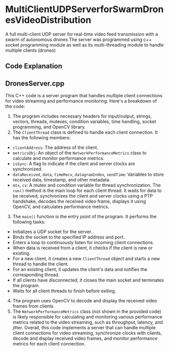 # MultiClientUDPServerforSwarmDronesVideoDistribution
A full multi-client UDP server for real-time video feed transmission with a swarm of autonomous drones
The server was programmed using c++ socket programming module as well as its multi-threading module to handle multiple clients (drones)

## Code Explanation

## DronesServer.cpp
This C++ code is a server program that handles multiple client connections for video streaming and performance monitoring. 
Here's a breakdown of the code: 
1. The program includes necessary headers for input/output, strings, vectors, threads, mutexes, condition variables, time handling, socket programming, and OpenCV library.
2. The `ClientThread` class is defined to handle each client connection. It has the following members:
- `clientAddress`: The address of the client.
- `metricsObj`: An object of the `NetworkPerformanceMetrics` class to calculate and monitor performance metrics.
- `isSync`: A flag to indicate if the client and server clocks are synchronized.
- `dataReceived`, `data`, `timeRecv`, `datagramIndex`, `sendTime`: Variables to store received data, timestamp, and other metadata.
- `mtx`, `cv`: A mutex and condition variable for thread synchronization. The `run()` method is the main loop for each client thread. It waits for data to be received, synchronizes the client and server clocks using a PTP handshake, decodes the received video frame, displays it using OpenCV, and calculates performance metrics.
3. The `main()` function is the entry point of the program. It performs the following tasks:
- Initializes a UDP socket for the server.
- Binds the socket to the specified IP address and port.
- Enters a loop to continuously listen for incoming client connections.
- When data is received from a client, it checks if the client is new or existing.
- For a new client, it creates a new `ClientThread` object and starts a new thread to handle the client.
- For an existing client, it updates the client's data and notifies the corresponding thread.
- If all clients have disconnected, it closes the main socket and terminates the program.
- Waits for all client threads to finish before exiting.
4. The program uses OpenCV to decode and display the received video frames from clients.
5. The `NetworkPerformanceMetrics` class (not shown in the provided code) is likely responsible for calculating and monitoring various performance metrics related to the video streaming, such as throughput, latency, and jitter. Overall, this code implements a server that can handle multiple client connections for video streaming, synchronize clocks with clients, decode and display received video frames, and monitor performance metrics for each client connection.
